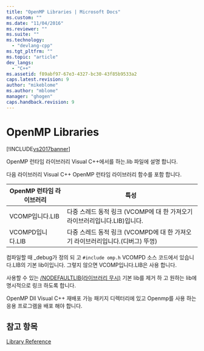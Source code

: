 ```yaml
---
title: "OpenMP Libraries | Microsoft Docs"
ms.custom: ""
ms.date: "11/04/2016"
ms.reviewer: ""
ms.suite: ""
ms.technology: 
  - "devlang-cpp"
ms.tgt_pltfrm: ""
ms.topic: "article"
dev_langs: 
  - "C++"
ms.assetid: f89abf97-67e3-4327-bc30-43f85b9533a2
caps.latest.revision: 9
author: "mikeblome"
ms.author: "mblome"
manager: "ghogen"
caps.handback.revision: 9
---
```

# OpenMP Libraries
[!INCLUDE[vs2017banner](../../../assembler/inline/includes/vs2017banner.md)]

OpenMP 런타임 라이브러리 Visual C\+\+에서를 하는.lib 파일에 설명 합니다.  
  
 다음 라이브러리 Visual C\+\+ OpenMP 런타임 라이브러리 함수를 포함 합니다.  
  
|OpenMP 런타임 라이브러리|특성|  
|----------------------|--------|  
|VCOMP입니다.LIB|다중 스레드 동적 링크 \(VCOMP에 대 한 가져오기 라이브러리입니다.LIB\)입니다.|  
|VCOMPD입니다.LIB|다중 스레드 동적 링크 \(VCOMPD에 대 한 가져오기 라이브러리입니다.\(디버그\) 뚜껑\)|  
  
 컴파일할 때 \_debug가 정의 되 고 `#include omp.h` VCOMPD 소스 코드에서 있습니다.LIB의 기본 lib이입니다.  그렇지 않으면 VCOMP입니다.LIB은 사용 합니다.  
  
 사용할 수 있는 [\/NODEFAULTLIB\(라이브러리 무시\)](../../../build/reference/nodefaultlib-ignore-libraries.md) 기본 lib를 제거 하 고 원하는 lib에 명시적으로 링크 하도록 합니다.  
  
 OpenMP Dll Visual C\+\+ 재배포 가능 패키지 디렉터리에 있고 Openmp를 사용 하는 응용 프로그램을 배포 해야 합니다.  
  
## 참고 항목  
 [Library Reference](../../../parallel/openmp/reference/openmp-library-reference.md)
